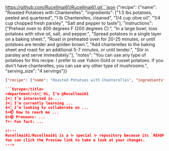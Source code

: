 https://github.com/Rucellmai61/Rucellmai61.git```json
{"recipe": {"name": "Roasted Potatoes with Chanterelles", "ingredients": ["1.5 lbs potatoes, peeled and quartered", "1 lb Chanterelles, cleaned", "1/4 cup olive oil", "1/4 cup chopped fresh parsley", "Salt and pepper to taste"], "instructions": ["Preheat oven to 400 degrees F (200 degrees C).", "In a large bowl, toss potatoes with olive oil, salt, and pepper.", "Spread potatoes in a single layer on a baking sheet.", "Roast in preheated oven for 20-25 minutes, or until potatoes are tender and golden brown.", "Add chanterelles to the baking sheet and roast for an additional 5-7 minutes, or until tender.", "Stir in parsley and serve immediately."], "notes": "You can use any type of potatoes for this recipe. I prefer to use Yukon Gold or russet potatoes. If you don't have chanterelles, you can use any other type of mushrooms.", "serving_size": "4 servings"}}

``````json
{"recipe": {"name": "Roasted Potatoes with Chanterelles", "ingredients": ["1.5 lbs potatoes, peeled and quartered", "1 lb Chanterelles, cleaned", "1/4 cup olive oil", "1/4 cup chopped fresh parsley", "Salt and pepper to taste"], "instructions": ["Preheat oven to 400 degrees F (200 degrees C).", "In a large bowl, toss potatoes with olive oil, salt, and pepper.", "Spread potatoes in a single layer on a baking sheet.", "Roast in preheated oven for 20-25 minutes, or until potatoes are tender and golden brown.", "Add chanterelles to the baking sheet and roast for an additional 5-7 minutes, or until tender.", "Stir in parsley and serve immediately."], "notes": "You can use any type of potatoes for this recipe. I prefer to use Yukon Gold or russet potatoes. If you don't have chanterelles, you can use any other type of mushrooms.", "serving_size": "4 servings"}}

```Europe</title>
<department/>1+👋 Hi, I’m @Rucellmai61
2+👀 I’m interested in ...
3+🌱 I’m currently learning ...
4+💞️ I’m looking to collaborate on ...
5+📫 How to reach me ...
6+😄 Pronouns: ...
7+⚡ Fun fact: ...

<!---
Rucellmai61/Rucellmai61 is a ✨ special ✨ repository because its `README.md` (this file) appears on your GitHub profile.
You can click the Preview link to take a look at your changes.
--->
